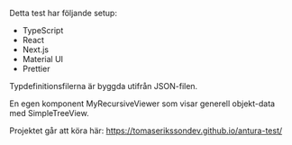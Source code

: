 Detta test har följande setup:

- TypeScript
- React
- Next.js
- Material UI
- Prettier

Typdefinitionsfilerna är byggda utifrån JSON-filen.

En egen komponent MyRecursiveViewer som visar generell objekt-data med SimpleTreeView.

Projektet går att köra här:
https://tomaserikssondev.github.io/antura-test/
